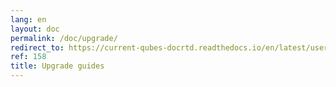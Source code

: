 ```yaml
---
lang: en
layout: doc
permalink: /doc/upgrade/
redirect_to: https://current-qubes-docrtd.readthedocs.io/en/latest/user/downloading-installing-upgrading/upgrade/upgrade.html
ref: 158
title: Upgrade guides
---
```

